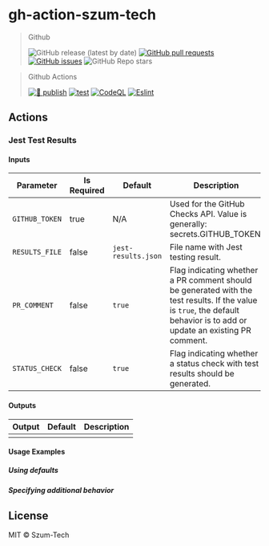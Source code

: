 # gh-action-szum-tech

> Github
>
>![GitHub release (latest by date)](https://img.shields.io/github/v/release/JanSzewczyk/gh-action-szum-tech)
[![GitHub pull requests](https://img.shields.io/github/issues-pr/JanSzewczyk/gh-action-szum-tech)](https://github.com/JanSzewczyk/eslint-config-szum-tech/pulls)
[![GitHub issues](https://img.shields.io/github/issues/JanSzewczyk/gh-action-szum-tech)](https://github.com/JanSzewczyk/eslint-config-szum-tech/issues)
![GitHub Repo stars](https://img.shields.io/github/stars/JanSzewczyk/gh-action-szum-tech?style=social)

> Github Actions
>
>[![🚀 publish](https://github.com/JanSzewczyk/gh-action-szum-tech/actions/workflows/publish.yml/badge.svg?branch=main)](https://github.com/JanSzewczyk/eslint-config-szum-tech/actions/workflows/publish.yml)
[![test](https://github.com/JanSzewczyk/gh-action-szum-tech/actions/workflows/test.yml/badge.svg?branch=main)](https://github.com/JanSzewczyk/eslint-config-szum-tech/actions/workflows/test.yml)
[![CodeQL](https://github.com/JanSzewczyk/gh-action-szum-tech/actions/workflows/codeql.yml/badge.svg?branch=main)](https://github.com/JanSzewczyk/eslint-config-szum-tech/actions/workflows/codeql.yml)
[![Eslint](https://github.com/JanSzewczyk/gh-action-szum-tech/actions/workflows/eslint.yml/badge.svg?branch=main)](https://github.com/JanSzewczyk/eslint-config-szum-tech/actions/workflows/codeql.yml)


## Actions

### Jest Test Results

#### Inputs

| Parameter          | Is Required | Default             | Description                                                                                                                                                              |
|--------------------|-------------|---------------------|--------------------------------------------------------------------------------------------------------------------------------------------------------------------------|
| `GITHUB_TOKEN`     | true        | N/A                 | Used for the GitHub Checks API.  Value is generally: secrets.GITHUB_TOKEN.                                                                                               |
| `RESULTS_FILE`     | false       | `jest-results.json` | File name with Jest testing result.                                                                                                                                      |
| `PR_COMMENT`       | false       | `true`              | Flag indicating whether a PR comment should be generated with the test results. If the value is `true`, the default behavior is to add or update an existing PR comment. |
| `STATUS_CHECK`     | false       | `true`              | Flag indicating whether a status check with test results should be generated.                                                                                            |

#### Outputs

| Output |  Default            | Description                                                                                                                                                              |
|--------|---------------------|--------------------------------------------------------------------------------------------------------------------------------------------------------------------------|
|        |                     |                                                                                                                                                                          |

#### Usage Examples

##### Using defaults

##### Specifying additional behavior

## License

MIT © Szum-Tech
